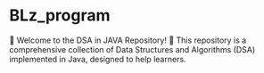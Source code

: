 # BLz_program
🚀 Welcome to the DSA in JAVA Repository! 🚀  This repository is a comprehensive collection of Data Structures and Algorithms (DSA) implemented in Java, designed to help learners.
